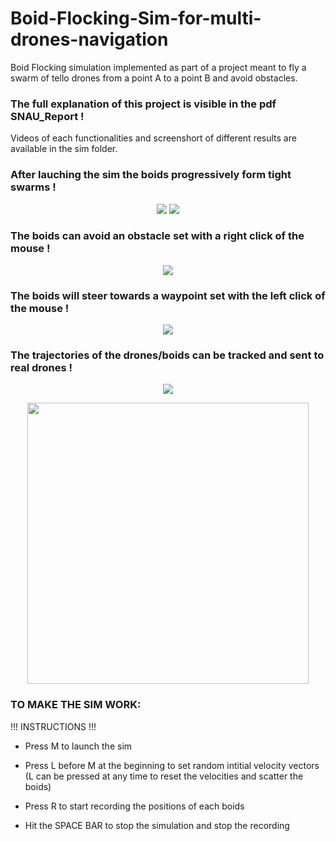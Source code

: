 # Boid-Flocking-Sim-for-multi-drones-navigation
Boid Flocking simulation implemented as part of a project meant to fly a swarm of tello drones from a point A to a point B and avoid obstacles. 

### The full explanation of this project is visible in the pdf SNAU_Report !
Videos of each functionalities and screenshort of different results are available in the sim folder. 

### After lauching the sim the boids progressively form tight swarms !
<p align="center">
  <img src="https://github.com/bjorn6699/Boid-Flocking-Sim/assets/119690087/01ff77cf-6d84-4753-b8a6-39aafaf8f82d">
  <img src="https://github.com/bjorn6699/Boid-Flocking-Sim/assets/119690087/7d56065e-1bd9-4a96-841d-e85d39cffe9f">
</p>

### The boids can avoid an obstacle set with a right click of the mouse ! 
<p align="center">
  <img src="https://github.com/bjorn6699/Boid-Flocking-Sim/assets/119690087/b97ad622-e7df-4c5c-ad1d-ce4f0a7672b8">
</p>

### The boids will steer towards a waypoint set with the left click of the mouse ! 
<p align="center">
  <img src="https://github.com/bjorn6699/Boid-Flocking-Sim/assets/119690087/3da52ddc-6dd1-44f5-b732-87c9577e0f30">
</p>

### The trajectories of the drones/boids can be tracked and sent to real drones !
<p align="center">
  <img src="https://github.com/bjorn6699/Boid-Flocking-Sim/assets/119690087/b7840922-4236-45d1-be7f-40b67cc593cb">
</p>

<p align="center">
  <img src="https://github.com/bjorn6699/Boid-Flocking-Sim/assets/119690087/4946c45d-65ee-42c5-a7ae-758093b32805" width="450" height="450">
</p>


### TO MAKE THE SIM WORK: 

!!! INSTRUCTIONS !!!

- Press M to launch the sim 

- Press L before M at the beginning to set random intitial velocity vectors
  (L can be pressed at any time to reset the velocities and scatter the boids) 
  
- Press R to start recording the positions of each boids 

- Hit the SPACE BAR to stop the simulation and stop the recording 



